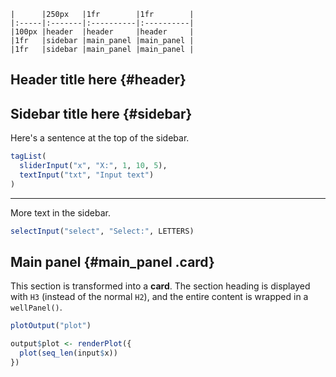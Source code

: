 ``` {.layout .grid}
|      |250px   |1fr        |1fr        |
|:-----|:-------|:----------|:----------|
|100px |header  |header     |header     |
|1fr   |sidebar |main_panel |main_panel |
|1fr   |sidebar |main_panel |main_panel |
```


## Header title here {#header}


## Sidebar title here {#sidebar}

Here's a sentence at the top of the sidebar.

``` {.r .ui}
tagList(
  sliderInput("x", "X:", 1, 10, 5),
  textInput("txt", "Input text")
)
```

------------------------------------------------------------------------

More text in the sidebar.

``` {.r .ui}
selectInput("select", "Select:", LETTERS)
```

## Main panel {#main_panel .card}

This section is transformed into a **card**. The section heading is displayed with `H3` (instead of the normal `H2`), and the entire content is wrapped in a `wellPanel()`.

``` {.r .ui}
plotOutput("plot")
```

``` {.r .server}
output$plot <- renderPlot({
  plot(seq_len(input$x))
})
```
